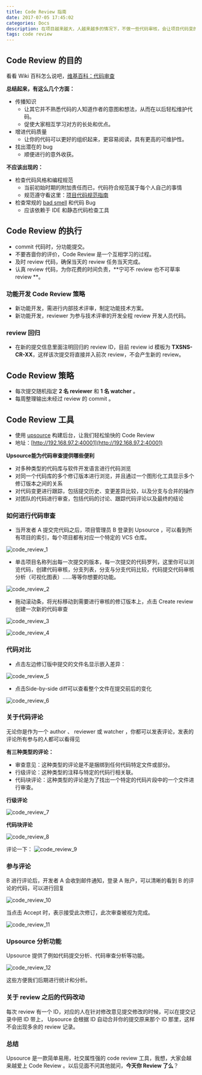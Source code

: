 ```yaml
---
title: Code Review 指南
date: 2017-07-05 17:45:02
categories: Docs
description: 在项目越来越大，人越来越多的情况下，不做一些代码审核，会让项目代码变的越来越臃肿和杂乱，而代码审核的好处到底有什么呢？如何才能更好的进行代码审核呢？
tags: code review
---
```

## Code Review 的目的

看看 Wiki 百科怎么说吧，[维基百科：代码审查](https://zh.wikipedia.org/wiki/代码审查)

**总结起来，有这么几个方面：**

- 传播知识
    + 让其它并不熟悉代码的人知道作者的意图和想法，从而在以后轻松维护代码。
    + 促使大家相互学习对方的长处和优点。
- 增进代码质量
    + 让你的代码可以更好的组织起来，更容易阅读，具有更高的可维护性。
- 找出潜在的 bug
    + 顺便进行的意外收获。

**不应该出现的：**

- 检查代码风格和编程规范
    + 当前初始时期的附加责任而已，代码符合规范属于每个人自己的事情
    + 规范遵守看这里：[项目代码规范指南](../lua-code-style)
- 检查常规的 [bad smell](https://zh.wikipedia.org/wiki/%E4%BB%A3%E7%A0%81%E5%BC%82%E5%91%B3) 和代码 Bug
    + 应该依赖于 IDE 和静态代码检查工具

## Code Review 的执行

- commit 代码时，分功能提交。
- 不要吝啬你的评价，Code Review 是一个互相学习的过程。
- 及时 review 代码，确保当天的 review 任务当天完成。
- 认真 review 代码，为你花费的时间负责，**宁可不 review 也不可草率 review **。

### 功能开发 Code Review 策略

- 新功能开发，需进行内部技术评审，制定功能技术方案。
- 新功能开发，reviewer 为参与技术评审的开发全程 review 开发人员代码。

### review 回归

- 在新的提交信息里面注明回归的 review ID，目前 review id 模板为 **TXSNS-CR-XX**，这样该次提交将直接并入前次 review，不会产生新的 review。

## Code Review 策略

- 每次提交随机指定 **2 名 reviewer** 和 **1 名 watcher** 。
- 每周整理输出未经过 review 的 commit 。

## Code Review 工具

- 使用 [upsource](https://www.jetbrains.com/upsource/) 构建后台，让我们轻松愉快的 Code Review
- 地址：[http://192.168.97.2:40001](http://192.168.97.2:40001)

**Upsource能为代码审查提供哪些便利**

- 对多种类型的代码库与软件开发语言进行代码浏览
- 对同一个代码库的多个修订版本进行浏览，并且通过一个图形化工具显示多个修订版本之间的关系
- 对代码变更进行跟踪，包括提交历史、变更差异比较，以及分支与合并的操作
- 对团队的代码进行审查，包括代码的讨论、跟踪代码评论以及最终的结论

### 如何进行代码审查

- 当开发者 A 提交完代码之后，项目管理员 B 登录到 Upsource ，可以看到所有项目的索引，每个项目都有对应一个特定的 VCS 仓库。

![code_review_1](code-review-guide/code_review_1.png)

- 单击项目名称列出每一次提交的版本，每一次提交的代码罗列，这里你可以浏览代码，创建代码审核，分支列表，分支与分支代码比较，代码提交代码审核分析（可视化图表）……等等你想要的功能。 

![code_review_2](code-review-guide/code_review_2.png)

- 拖动滚动条，将光标移动到需要进行审核的修订版本上，点击 Create review 创建一次新的代码审查 

![code_review_3](code-review-guide/code_review_3.png)

![code_review_4](code-review-guide/code_review_4.png)

### 代码对比

- 点击左边修订版中提交的文件名显示嵌入差异：

![code_review_5](code-review-guide/code_review_5.png)

- 点击Side-by-side diff可以查看整个文件在提交前后的变化 

![code_review_6](code-review-guide/code_review_6.png)

### 关于代码评论

无论你是作为一个 author 、 reviewer 或 watcher ，你都可以发表评论，发表的评论所有参与的人都可以看得见

**有三种类型的评论：**

- 审查意见：这种类型的评论是不是捆绑到任何代码特定文件或部分。
- 行级评论：这种类型的注释与特定的代码行相关联。
- 代码块评论：这种类型的评论是为了找出一个特定的代码片段中的一个文件进行审查。

**行级评论**

![code_review_7](code-review-guide/code_review_7.png)

**代码块评论**

![code_review_8](code-review-guide/code_review_8.png)

评论一下：
![code_review_9](code-review-guide/code_review_9.png)

### 参与评论

B 进行评论后，开发者 A 会收到邮件通知，登录 A 账户，可以清晰的看到 B 的评论的代码，可以进行回复

![code_review_10](code-review-guide/code_review_10.png)

当点击 Accept 时，表示接受此次修订，此次审查被视为完成。 

![code_review_11](code-review-guide/code_review_11.png)

### Upsource 分析功能

Upsource 提供了例如代码提交分析、代码审查分析等功能。

![code_review_12](code-review-guide/code_review_12.png)

这些方便我们后期进行统计和分析。

### 关于 review 之后的代码改动

每次 review 有一个 ID，对应的人在针对修改意见提交修改的时候，可以在提交记录中把 ID 带上， Upsource 会根据 ID 自动合并你的提交原来那个 ID 那里，这样不会出现多余的 review 记录。

### 总结

Upsource 是一款简单易用，社交属性强的 code review 工具，我想，大家会越来越爱上 Code Review 。以后见面不问其他就问，**今天你 Review 了么**？
